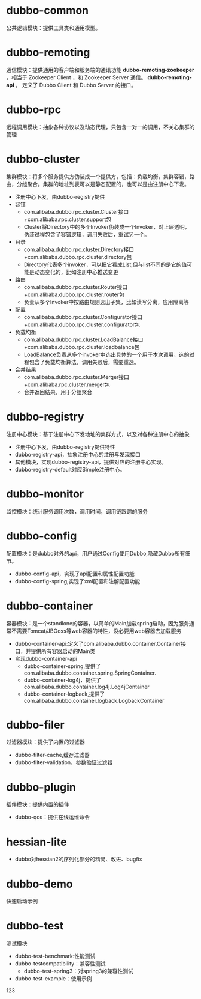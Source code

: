 # dubbo-common #
公共逻辑模块：提供工具类和通用模型。

# dubbo-remoting #
通信模块：提供通用的客户端和服务端的通讯功能
**dubbo-remoting-zookeeper** ，相当于 Zookeeper Client ，和 Zookeeper Server 通信。
**dubbo-remoting-api** ， 定义了 Dubbo Client 和 Dubbo Server 的接口。

# dubbo-rpc #
远程调用模块：抽象各种协议以及动态代理，只包含一对一的调用，不关心集群的管理

# dubbo-cluster #
集群模块：将多个服务提供方伪装成一个提供方，包括：负载均衡，集群容错，路由，分组聚合。集群的地址列表可以是静态配置的，也可以是由注册中心下发。

- 注册中心下发，由dubbo-registry提供
- 容错
	- com.alibaba.dubbo.rpc.cluster.Cluster接口+com.alibaba.rpc.cluster.support包
	- Cluster将Directory中的多个Invoker伪装成一个Invoker，对上层透明，伪装过程包含了容错逻辑，调用失败后，重试另一个。
- 目录
	- com.alibaba.dubbo.rpc.cluster.Directory接口+com.alibaba.dubbo.rpc.cluster.directory包
	- Directory代表多个invoker，可以把它看成List,但与list不同的是它的值可能是动态变化的，比如注册中心推送变更
- 路由
	- com.alibaba.dubbo.rpc.cluster.Router接口+com.alibaba.dubbo.rpc.cluster.router包
	- 负责从多个Invoker中按路由规则选出子集，比如读写分离，应用隔离等
- 配置
	- com.alibaba.dubbo.rpc.cluster.Configurator接口+com.alibaba.dubbo.rpc.cluster.configurator包
- 负载均衡
	- com.alibaba.dubbo.rpc.cluster.LoadBalance接口+com.alibaba.dubbo.rpc.cluster.loadbalance包
	- LoadBalance负责从多个invoker中选出具体的一个用于本次调用，选的过程包含了负载均衡算法，调用失败后，需要重选。
- 合并结果
	- com.alibaba.dubbo.rpc.cluster.Merger接口+com.alibaba.rpc.cluster.merger包
	- 合并返回结果，用于分组聚合

# dubbo-registry #
注册中心模块：基于注册中心下发地址的集群方式，以及对各种注册中心的抽象

- 注册中心下发，由dubbo-registry提供特性
- dubbo-registry-api，抽象注册中心的注册与发现接口
- 其他模块，实现dubbo-registry-api，提供对应的注册中心实现。
- dubbo-registry-default对应Simple注册中心。

# dubbo-monitor #
监控模块：统计服务调用次数，调用时间，调用链跟踪的服务

# dubbo-config #
配置模块：是dubbo对外的api，用户通过Config使用Dubbo,隐藏Dubbo所有细节。
- dubbo-config-api，实现了api配置和属性配置功能
- dubbo-config-spring,实现了xml配置和注解配置功能

# dubbo-container #
容器模块：是一个standlone的容器，以简单的Main加载spring启动，因为服务通常不需要Tomcat/JBOoss等web容器的特性，没必要用web容器去加载服务
- dubbo-container-api:定义了com.alibaba.dubbo.container.Container接口，并提供所有容器启动的Main类
- 实现dubbo-container-api
	- dubbo-container-spring,提供了com.alibaba.dubbo.container.spring.SpringContainer.
	- dubbo-container-log4j，提供了com.alibaba.dubbo.container.log4j.Log4jContainer
	- dubbo-container-logback,提供了com.alibaba.dubbo.container.logback.LogbackContainer

# dubbo-filer #
过滤器模块：提供了内置的过滤器
- dubbo-filter-cache,缓存过滤器
- dubbo-filter-validation，参数验证过滤器

# dubbo-plugin #
插件模块：提供内置的插件
- dubbo-qos：提供在线运维命令

# hessian-lite #
- dubbo对hessian2的序列化部分的精简、改进、bugfix

# dubbo-demo #
快速启动示例

# dubbo-test #
测试模块

- dubbo-test-benchmark:性能测试
- dubbo-testcompatibility：兼容性测试
	- dubbo-test-spring3：对spring3的兼容性测试
- dubbo-test-example：使用示例




123
